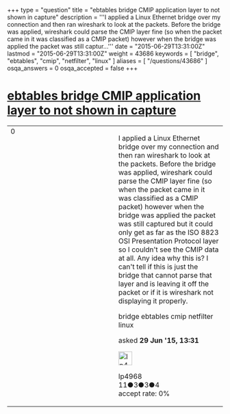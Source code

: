 +++
type = "question"
title = "ebtables bridge CMIP application layer to not shown in capture"
description = '''I applied a Linux Ethernet bridge over my connection and then ran wireshark to look at the packets. Before the bridge was applied, wireshark could parse the CMIP layer fine (so when the packet came in it was classified as a CMIP packet) however when the bridge was applied the packet was still captur...'''
date = "2015-06-29T13:31:00Z"
lastmod = "2015-06-29T13:31:00Z"
weight = 43686
keywords = [ "bridge", "ebtables", "cmip", "netfilter", "linux" ]
aliases = [ "/questions/43686" ]
osqa_answers = 0
osqa_accepted = false
+++

<div class="headNormal">

# [ebtables bridge CMIP application layer to not shown in capture](/questions/43686/ebtables-bridge-cmip-application-layer-to-not-shown-in-capture)

</div>

<div id="main-body">

<div id="askform">

<table id="question-table" style="width:100%;"><colgroup><col style="width: 50%" /><col style="width: 50%" /></colgroup><tbody><tr class="odd"><td style="width: 30px; vertical-align: top"><div class="vote-buttons"><span id="post-43686-upvote" class="ajax-command post-vote up" rel="nofollow" title="I like this post (click again to cancel)"> </span><div id="post-43686-score" class="post-score" title="current number of votes">0</div><span id="post-43686-downvote" class="ajax-command post-vote down" rel="nofollow" title="I dont like this post (click again to cancel)"> </span> <span id="favorite-mark" class="ajax-command favorite-mark" rel="nofollow" title="mark/unmark this question as favorite (click again to cancel)"> </span><div id="favorite-count" class="favorite-count"></div></div></td><td><div id="item-right"><div class="question-body"><p>I applied a Linux Ethernet bridge over my connection and then ran wireshark to look at the packets. Before the bridge was applied, wireshark could parse the CMIP layer fine (so when the packet came in it was classified as a CMIP packet) however when the bridge was applied the packet was still captured but it could only get as far as the ISO 8823 OSI Presentation Protocol layer so I couldn't see the CMIP data at all. Any idea why this is? I can't tell if this is just the bridge that cannot parse that layer and is leaving it off the packet or if it is wireshark not displaying it properly.</p></div><div id="question-tags" class="tags-container tags"><span class="post-tag tag-link-bridge" rel="tag" title="see questions tagged &#39;bridge&#39;">bridge</span> <span class="post-tag tag-link-ebtables" rel="tag" title="see questions tagged &#39;ebtables&#39;">ebtables</span> <span class="post-tag tag-link-cmip" rel="tag" title="see questions tagged &#39;cmip&#39;">cmip</span> <span class="post-tag tag-link-netfilter" rel="tag" title="see questions tagged &#39;netfilter&#39;">netfilter</span> <span class="post-tag tag-link-linux" rel="tag" title="see questions tagged &#39;linux&#39;">linux</span></div><div id="question-controls" class="post-controls"></div><div class="post-update-info-container"><div class="post-update-info post-update-info-user"><p>asked <strong>29 Jun '15, 13:31</strong></p><img src="https://secure.gravatar.com/avatar/378dec08c639d6c2c2979b244af9660e?s=32&amp;d=identicon&amp;r=g" class="gravatar" width="32" height="32" alt="lp4968&#39;s gravatar image" /><p><span>lp4968</span><br />
<span class="score" title="11 reputation points">11</span><span title="3 badges"><span class="badge1">●</span><span class="badgecount">3</span></span><span title="3 badges"><span class="silver">●</span><span class="badgecount">3</span></span><span title="4 badges"><span class="bronze">●</span><span class="badgecount">4</span></span><br />
<span class="accept_rate" title="Rate of the user&#39;s accepted answers">accept rate:</span> <span title="lp4968 has no accepted answers">0%</span></p></div></div><div id="comments-container-43686" class="comments-container"></div><div id="comment-tools-43686" class="comment-tools"></div><div class="clear"></div><div id="comment-43686-form-container" class="comment-form-container"></div><div class="clear"></div></div></td></tr></tbody></table>

</div>

</div>

